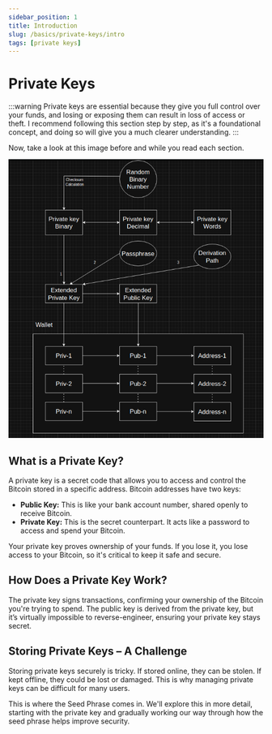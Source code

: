 ```yaml
---
sidebar_position: 1
title: Introduction
slug: /basics/private-keys/intro
tags: [private keys]
---
```


# Private Keys

:::warning
Private keys are essential because they give you full control over your funds, and losing or exposing them can result in loss of access or theft. I recommend following this section step by step, as it's a foundational concept, and doing so will give you a much clearer understanding.
:::

Now, take a look at this image before and while you read each section.

![](/img/basics/diagram.png)


## What is a Private Key?

A private key is a secret code that allows you to access and control the Bitcoin stored in a specific address. Bitcoin addresses have two keys:

- **Public Key:** This is like your bank account number, shared openly to receive Bitcoin.
- **Private Key:** This is the secret counterpart. It acts like a password to access and spend your Bitcoin.

Your private key proves ownership of your funds. If you lose it, you lose access to your Bitcoin, so it's critical to keep it safe and secure.


## How Does a Private Key Work?

The private key signs transactions, confirming your ownership of the Bitcoin you're trying to spend. The public key is derived from the private key, but it’s virtually impossible to reverse-engineer, ensuring your private key stays secret.


## Storing Private Keys – A Challenge

Storing private keys securely is tricky. If stored online, they can be stolen. If kept offline, they could be lost or damaged. This is why managing private keys can be difficult for many users.

This is where the Seed Phrase comes in. We'll explore this in more detail, starting with the private key and gradually working our way through how the seed phrase helps improve security.